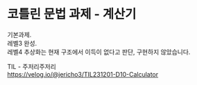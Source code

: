 # 코틀린 문법 과제 - 계산기
기본과제.<br>
레벨3 완성.<br>
레벨4 추상화는 현재 구조에서 이득이 없다고 판단, 구현하지 않았습니다.<br>

TIL - 주저리주저리<br>
https://velog.io/@jericho3/TIL231201-D10-Calculator <br>
